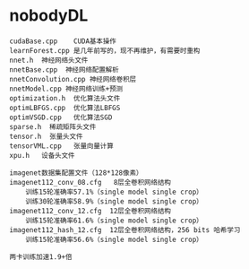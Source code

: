 # nobodyDL
    cudaBase.cpp    CUDA基本操作
    learnForest.cpp 是几年前写的，现不再维护，有需要时重构
    nnet.h  神经网络头文件
    nnetBase.cpp  神经网络配置解析
    nnetConvolution.cpp 神经网络卷积层
    nnetModel.cpp 神经网络训练+预测
    optimization.h  优化算法头文件
    optimLBFGS.cpp  优化算法LBFGS
    optimVSGD.cpp   优化算法SGD
    sparse.h  稀疏矩阵头文件
    tensor.h  张量头文件
    tensorVML.cpp   张量向量计算
    xpu.h   设备头文件
    
    imagenet数据集配置文件（128*128像素）
    imagenet112_conv_08.cfg   8层全卷积网络结构
        训练15轮准确率57.1%（single model single crop）
        训练30轮准确率58.9%（single model single crop）
    imagenet112_conv_12.cfg  12层全卷积网络结构
        训练15轮准确率61.6%（single model single crop）
    imagenet112_hash_12.cfg  12层全卷积网络结构，256 bits 哈希学习
        训练15轮准确率56.6%（single model single crop）
        
    两卡训练加速1.9+倍
